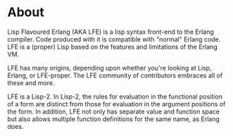 # About

Lisp Flavoured Erlang (AKA LFE) is a lisp syntax front-end to the Erlang compiler. 
Code produced with it is compatible with "normal" Erlang code. 
LFE is a (proper) Lisp based on the features and limitations of the Erlang VM.

LFE has many origins, depending upon whether you're looking at Lisp, Erlang, or LFE-proper. 
The LFE community of contributors embraces all of these and more.

LFE is a Lisp-2. 
In Lisp-2, the rules for evaluation in the functional position of a form are distinct from those for evaluation in the argument positions of the form. 
In addition, LFE not only has separate value and function space but also allows multiple function definitions for the same name, as Erlang does.
